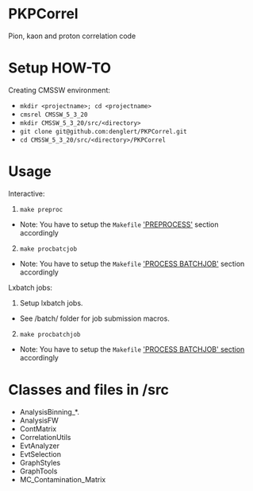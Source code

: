 PKPCorrel
=========

Pion, kaon and proton correlation code

# Setup HOW-TO 

Creating CMSSW environment:
* `mkdir <projectname>; cd <projectname>`
* `cmsrel CMSSW_5_3_20`
* `mkdir CMSSW_5_3_20/src/<directory>`
* `git clone git@github.com:denglert/PKPCorrel.git`
* `cd CMSSW_5_3_20/src/<directory>/PKPCorrel`

# Usage

Interactive:
1. `make preproc`
  - Note: You have to setup the `Makefile` ['PREPROCESS'](https://github.com/denglert/PKPCorrel/blob/master/Makefile#L17) section accordingly
2. `make procbatcjob`
  - Note: You have to setup the `Makefile` ['PROCESS BATCHJOB'](https://github.com/denglert/PKPCorrel/blob/master/Makefile#L93) section accordingly

Lxbatch jobs:
1. Setup lxbatch jobs.
  - See /batch/ folder for job submission macros.
2. `make procbatchjob`
  - Note: You have to setup the `Makefile` ['PROCESS BATCHJOB' section](https://github.com/denglert/PKPCorrel/blob/master/Makefile#L93) accordingly


# Classes and files in /src
- AnalysisBinning_*.
- AnalysisFW
- ContMatrix
- CorrelationUtils
- EvtAnalyzer
- EvtSelection
- GraphStyles
- GraphTools
- MC_Contamination_Matrix
